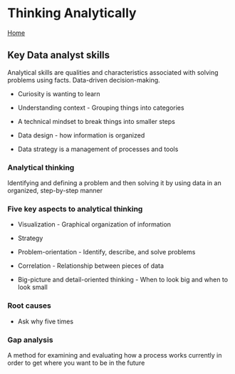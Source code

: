 # Thinking Analytically

[Home](README.md)

## Key Data analyst skills

Analytical skills are qualities and characteristics associated with solving problems using facts.  Data-driven decision-making.

* Curiosity is wanting to learn

* Understanding context - Grouping things into categories

* A technical mindset to break things into smaller steps

* Data design - how information is organized

* Data strategy is a management of processes and tools

### Analytical thinking

Identifying and defining a problem and then solving it by using data in an organized, step-by-step manner

### Five key aspects to analytical thinking

* Visualization - Graphical organization of information

* Strategy

* Problem-orientation - Identify, describe, and solve problems

* Correlation - Relationship between pieces of data

* Big-picture and detail-oriented thinking - When to look big and when to look small

### Root causes

* Ask why five times

### Gap analysis

A method for examining and evaluating how a process works currently in order to get where you want to be in the future
